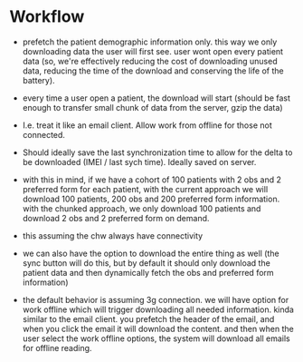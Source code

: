# Workflow #

  * prefetch the patient demographic information only. this way we only downloading data the user will first see. user wont open every patient data (so, we're effectively reducing the cost of downloading unused data, reducing the time of the download and conserving the life of the battery).
  * every time a user open a patient, the download will start (should be fast enough to transfer small chunk of data from the server, gzip the data)

  * I.e. treat it like an email client. Allow work from offline for those not connected.

  * Should ideally save the last synchronization time to allow for the delta to be downloaded (IMEI / last sych time). Ideally saved on server.

  * with this in mind, if we have a cohort of 100 patients with 2 obs and 2 preferred form for each patient, with the current approach we will download 100 patients, 200 obs and 200 preferred form information. with the chunked approach, we only download 100 patients and download 2 obs and 2 preferred form on demand.
  * this assuming the chw always have connectivity
  * we can also have the option to download the entire thing as well (the sync button will do this, but by default it should only download the patient data and then dynamically fetch the obs and preferred form information)
  * the default behavior is assuming 3g connection. we will have option for work offline which will trigger downloading all needed information. kinda similar to the email client. you prefetch the header of the email, and when you click the email it will download the content. and then when the user select the work offline options, the system will download all emails for offline reading.